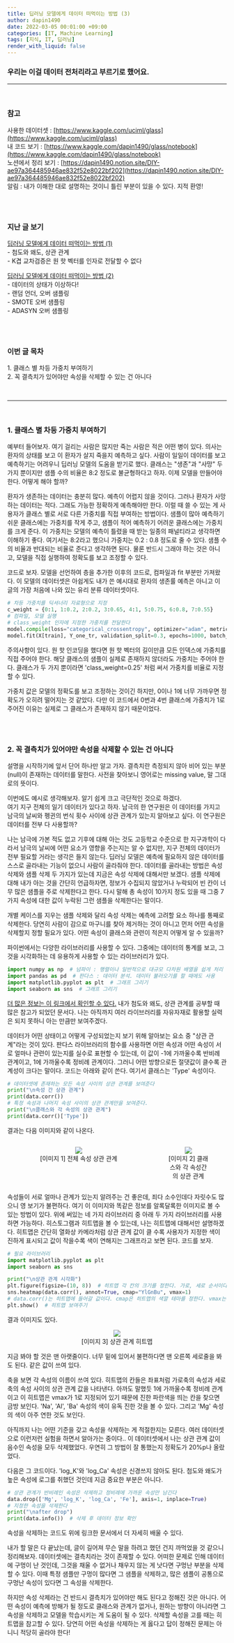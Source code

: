 ```yaml
---
title: 딥러닝 모델에게 데이터 떠먹이는 방법 (3)
author: dapin1490
date: 2022-03-05 00:01:00 +09:00
categories: [IT, Machine Learning]
tags: [지식, IT, 딥러닝]
render_with_liquid: false
---
```


### 우리는 이걸 데이터 전처리라고 부르기로 했어요.

-----
  
<br>
  
### 참고
사용한 데이터셋 : [https://www.kaggle.com/uciml/glass](https://www.kaggle.com/uciml/glass)   
내 코드 보기 : [https://www.kaggle.com/dapin1490/glass/notebook](https://www.kaggle.com/dapin1490/glass/notebook)   
노션에서 정리 보기 : [https://dapin1490.notion.site/DIY-ae97a364485946ae832f52e8022bf202](https://dapin1490.notion.site/DIY-ae97a364485946ae832f52e8022bf202)   
알림 : 내가 이해한 대로 설명하는 것이니 틀린 부분이 있을 수 있다. 지적 환영!   
  
<br><br>
  
### 지난 글 보기   
[딥러닝 모델에게 데이터 떠먹이는 방법 (1)](https://dapin1490.github.io/satinbower/posts/it-deeplearning-data-1/)   
\- 첨도와 왜도, 상관 관계   
\- K겹 교차검증은 원 핫 벡터를 인자로 전달할 수 없다   
   
[딥러닝 모델에게 데이터 떠먹이는 방법 (2)](https://dapin1490.github.io/satinbower/posts/it-deeplearning-data-2/)  
\- 데이터의 상태가 이상하다!   
\- 랜덤 언더, 오버 샘플링   
\- SMOTE 오버 샘플링   
\- ADASYN 오버 샘플링   
  
<br><br>
  
### 이번 글 목차   
<p>1. 클래스 별 차등 가중치 부여하기<br>
2. 꼭 결측치가 있어야만 속성을 삭제할 수 있는 건 아니다</p>  
  
<br>
  
-----
  
<br>
  
### 1. 클래스 별 차등 가중치 부여하기
예부터 들어보자. 여기 걸리는 사람은 많지만 죽는 사람은 적은 어떤 병이 있다. 의사는 환자의 상태를 보고 이 환자가 살지 죽을지 예측하고 싶다. 사람이 일일이 데이터를 보고 예측하기는 어려우니 딥러닝 모델의 도움을 받기로 했다. 클래스는 "생존"과 "사망" 두 가지 뿐이지만 샘플 수의 비율은 8:2 정도로 불균형하다고 하자. 이제 모델을 만들어야 한다. 어떻게 해야 할까?   
    
환자가 생존하는 데이터는 충분히 많다. 예측이 어렵지 않을 것이다. 그러나 환자가 사망하는 데이터는 적다. 그래도 가능한 정확하게 예측해야만 한다. 이럴 때 쓸 수 있는 게 사용자가 클래스 별로 서로 다른 가중치를 직접 부여하는 방법이다. 샘플이 많아 예측하기 쉬운 클래스에는 가중치를 작게 주고, 샘플이 적어 예측하기 어려운 클래스에는 가중치를 크게 준다. 이 가중치는 모델의 예측이 틀렸을 때 받는 일종의 패널티라고 생각하면 이해하기 좋다. 여기서는 8:2라고 했으니 가중치는 0.2 : 0.8 정도로 줄 수 있다. 샘플 수의 비율과 반대되는 비율로 준다고 생각하면 된다. 물론 반드시 그래야 하는 것은 아니고, 모델을 직접 실행하여 정확도를 보고 조정할 수 있다.  
  
코드로 보자. 모델을 선언하여 층을 추가한 이후의 코드로, 컴파일과 fit 부분만 가져왔다. 이 모델의 데이터셋은 아쉽게도 내가 쓴 예시대로 환자의 생존률 예측은 아니고 이 글의 가장 처음에 나와 있는 유리 분류 데이터셋이다.  
  
```py
# 차등 가중치를 딕셔너리 자료형으로 지정
c_weight = {0:1, 1:0.2, 2:0.2, 3:0.65, 4:1, 5:0.75, 6:0.8, 7:0.55}
# 컴파일, 모델 실행
# class_weight 인자에 지정한 가중치를 전달한다
model.compile(loss="categorical_crossentropy", optimizer="adam", metrics=['accuracy'])
model.fit(X[train], Y_one_tr, validation_split=0.3, epochs=1000, batch_size=60, verbose=1, class_weight=c_weight)
```  
  
주의사항이 있다. 원 핫 인코딩을 했다면 원 핫 벡터의 길이만큼 모든 인덱스에 가중치를 직접 주어야 한다. 해당 클래스의 샘플이 실제로 존재하지 않더라도 가중치는 주어야 한다. 클래스가 두 가지 뿐이라면 'class_weight=0.25' 처럼 써서 가중치를 비율로 지정할 수 있다.  
  
가중치 값은 모델의 정확도를 보고 조정하는 것이긴 하지만, 0이나 1에 너무 가까우면 정확도가 오히려 떨어지는 것 같았다. 다만 이 코드에서 0번과 4번 클래스에 가중치가 1로 주어진 이유는 실제로 그 클래스가 존재하지 않기 때문이었다.  
  
<br><br>
  
### 2. 꼭 결측치가 있어야만 속성을 삭제할 수 있는 건 아니다
설명을 시작하기에 앞서 단어 하나만 알고 가자. 결측치란 측정되지 않아 비어 있는 부분(null)이 존재하는 데이터를 말한다. 사전을 찾아보니 영어로는 missing value, 말 그대로의 뜻이다.  
  
이번에도 예시로 생각해보자. 알기 쉽게 크고 극단적인 것으로 하겠다.  
여기 지구 전체의 일기 데이터가 있다고 하자. 남극의 한 연구원은 이 데이터를 가지고 남극의 날씨와 펭귄의 번식 횟수 사이에 상관 관계가 있는지 알아보고 싶다. 이 연구원은 데이터를 전부 다 사용할까?  
  
나는 남극에 가본 적도 없고 기후에 대해 아는 것도 고등학교 수준으로 한 지구과학이 다라서 남극의 날씨에 어떤 요소가 영향을 주는지는 알 수 없지만, 지구 전체의 데이터가 전부 필요할 거라는 생각은 들지 않는다. 딥러닝 모델은 예측에 필요하지 않은 데이터를 스스로 골라내는 기능이 없으니 사람이 골라줘야 한다. 데이터를 골라내는 방법은 속성 삭제와 샘플 삭제 두 가지가 있는데 지금은 속성 삭제에 대해서만 보겠다. 샘플 삭제에 대해 내가 아는 것을 간단히 언급하자면, 정보가 수집되지 않았거나 누락되어 빈 칸이 너무 많은 샘플을 주로 삭제한다고 한다. 다시 말해 총 속성이 10가지 정도 있을 때 그중 7가지 속성에 대한 값이 누락된 그런 샘플을 삭제한다는 말이다.  
  
개별 케이스를 지우는 샘플 삭제와 달리 속성 삭제는 예측에 고려할 요소 하나를 통째로 삭제한다. 당연히 사람이 감으로 마구니를 찾아 제거하는 것이 아니고 먼저 어떤 속성을 삭제할지 정할 필요가 있다. 어떤 속성이 클래스와 관련이 적은지 어떻게 알 수 있을까?  
  
파이썬에서는 다양한 라이브러리를 사용할 수 있다. 그중에는 데이터의 통계를 보고, 그것을 시각화하는 데 유용하게 사용할 수 있는 라이브러리가 있다.  
  
```py
import numpy as np  # 넘파이 : 행렬이나 일반적으로 대규모 다차원 배열을 쉽게 처리 할 수 있도록 지원하는 파이썬의 라이브러리, 출처 위키백과
import pandas as pd  # 판다스 : 데이터 분석. 데이터 불러오기를 할 때에도 사용
import matplotlib.pyplot as plt  # 그래프 그리기
import seaborn as sns  # 그래프 그리기
```  
  
[더 많은 정보는 이 링크에서 확인할 수 있다.](https://wikidocs.net/book/4639) 내가 첨도와 왜도, 상관 관계를 공부할 때 많은 참고가 되었던 문서다. 나는 아직까지 여러 라이브러리를 자유자재로 활용할 실력은 되지 못하니 아는 만큼만 보여주겠다.  
  
데이터가 어떤 상태이고 어떻게 구성되었는지 보기 위해 알아보는 요소 중 "상관 관계"라는 것이 있다. 판다스 라이브러리의 함수를 사용하면 어떤 속성과 어떤 속성이 서로 얼마나 관련이 있는지를 실수로 표현할 수 있는데, 이 값이 -1에 가까울수록 반비례 관계이고, 1에 가까울수록 정비례 관계이다. 그러니 어떤 방향으로든 절댓값이 클수록 관계성이 크다는 말이다. 코드는 아래와 같이 쓴다. 여기서 클래스는 'Type' 속성이다.  
  
```py
# 데이터셋에 존재하는 모든 속성 사이의 상관 관계를 보여준다
print("\n속성 간 상관 관계")
print(data.corr())
# 특정 속성과 나머지 속성 사이의 상관 관계만을 보여준다.
print("\n클래스와 각 속성의 상관 관계")
print(data.corr()['Type'])
```  
  
결과는 다음 이미지와 같이 나온다.  
  
<div style="text-align:center">
    <div style="width:65%; float:left">
        <figure>
        <img src="/assets/img/category-it/220305-2-1-corr-all.png">
            <figcaption style="text-align:center">[이미지 1] 전체 속성 상관 관계</figcaption>
        </figure>
    </div>
    <div style="width:35%; float:left">
        <figure>
        <img src="/assets/img/category-it/220305-2-2-corr-class.png">
            <figcaption style="text-align:center">[이미지 2] 클래스와 각 속성간의 상관 관계</figcaption>
        </figure>
    </div>
</div>

<div style="clear:both"></div>
  
속성들이 서로 얼마나 관계가 있는지 알려주는 건 좋은데, 죄다 소수인데다 자릿수도 많으니 영 보기가 불편하다. 여기 이 이미지와 똑같은 정보를 알록달록한 이미지로 볼 수 있는 방법이 있다. 위에 써있는 네 가지 라이브러리 중 아래 두 가지 라이브러리를 사용하면 가능하다. 히스토그램과 히트맵을 볼 수 있는데, 나는 히트맵에 대해서만 설명하겠다. 히트맵은 간단히 열화상 카메라처럼 상관 관계 값이 클 수록 사용자가 지정한 색이 진하게 표시되고 값이 작을수록 색이 연해지는 그래프라고 보면 된다. 코드를 보자.  
  
```py
# 필요 라이브러리
import matplotlib.pyplot as plt
import seaborn as sns

print("\n상관 관계 시각화")
plt.figure(figsize=(10, 8))  # 히트맵 각 칸의 크기를 정한다. 가로, 세로 순서이다.
sns.heatmap(data.corr(), annot=True, cmap="YlGnBu", vmax=1)
# data.corr()는 히트맵에 들어갈 값이다. cmap은 히트맵의 색깔 테마를 정한다. vmax는 색이 얼마에 가까워질수록 진해질지 그 최댓값을 정한다.
plt.show()  # 히트맵 보여주기
```  
  
결과 이미지도 있다.  
  
<figure style="text-align:center">
<img src="/assets/img/category-it/220305-2-3-heatmap.png">
    <figcaption>[이미지 3] 상관 관계 히트맵</figcaption>
</figure>
  
지금 봐야 할 것은 맨 아랫줄이다. 너무 밑에 있어서 불편하다면 맨 오른쪽 세로줄을 봐도 된다. 같은 값이 쓰여 있다.  
  
축을 보면 각 속성의 이름이 쓰여 있다. 히트맵의 칸들은 좌표처럼 가로축의 속성과 세로축의 속성 사이의 상관 관계 값을 나타낸다. 아까도 말했듯 1에 가까울수록 정비례 관계이고 이 히트맵은 vmax가 1로 지정되어 있기 때문에 진한 파란색을 띄는 칸을 찾으면 금방 보인다. 'Na', 'Al', 'Ba' 속성의 색이 유독 진한 것을 볼 수 있다. 그리고 'Mg' 속성의 색이 아주 연한 것도 보인다.  
  
아직까지 나는 어떤 기준을 갖고 속성을 삭제하는 게 적절한지는 모른다. 여러 데이터셋으로 이런저런 실험을 하면서 알아가는 중이다.. 이 데이터셋에서 나는 상관 관계 값이 음수인 속성을 모두 삭제했었다. 우연히 그 방법이 잘 통했는지 정확도가 20%p나 올랐었다.  
  
다음은 그 코드이다. 'log_K'와 'log_Ca' 속성은 신경쓰지 않아도 된다. 첨도와 왜도가 높은 속성에 로그를 취했던 것인데 지금 중요한 부분은 아니다.  
  
```py
# 상관 관계가 반비례인 속성은 삭제하고 정비례에 가까운 속성만 남긴다
data.drop(['Mg', 'log_K', 'log_Ca', 'Fe'], axis=1, inplace=True)
# 지정한 속성을 삭제한다
print("\nafter drop")
print(data.info())  # 삭제 후 데이터 정보 확인
```  
   
속성을 삭제하는 코드도 위에 링크한 문서에서 더 자세히 배울 수 있다.  
  
내가 할 말은 다 끝났는데, 글이 길어져 무슨 말을 하려고 했던 건지 까먹었을 것 같으니 정리해보자. 데이터셋에는 결측치라는 것이 존재할 수 있다. 어떠한 문제로 인해 데이터에 구멍이 난 것인데, 그것을 채울 수 없거나 채우지 않는 게 낫다면 구멍난 부분을 삭제할 수 있다. 이때 특정 샘플만 구멍이 많다면 그 샘플을 삭제하고, 많은 샘플이 공통으로 구멍난 속성이 있다면 그 속성을 삭제한다.  
  
하지만 속성 삭제라는 건 반드시 결측치가 있어야만 해도 된다고 정해진 것은 아니다. 어떤 속성이 예측에 방해가 될 정도로 클래스와 관계가 없거나, 원하는 방향이 아니라면 그 속성을 삭제하고 모델을 학습시키는 게 도움이 될 수 있다. 삭제할 속성을 고를 때는 히트맵을 참고할 수 있다. 당연히 어떤 속성을 삭제하는 게 옳다고 답이 정해진 문제는 아니니 적당히 골라야 한다!   
